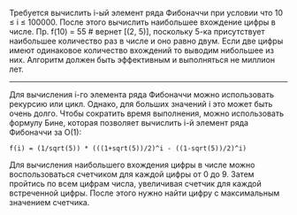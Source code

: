 Требуется вычислить i-ый элемент ряда Фибоначчи при условии что 10 ≤ i ≤ 100000. После этого вычислить наибольшее вхождение цифры в числе. Пр. f(10) = 55  # вернет [(2, 5)], поскольку 5-ка присутствует наибольшее количество раз в числе и оно равно двум. Если две цифры имеют одинаковое количество вхождений то выводим нибольшее из них. Алгоритм должен быть эффективным и выполняться не миллион лет.

---

Для вычисления i-го элемента ряда Фибоначчи можно использовать рекурсию или цикл. Однако, для больших значений i это может быть очень долго. Чтобы сократить время выполнения, можно использовать формулу Бине, которая позволяет вычислить i-й элемент ряда Фибоначчи за O(1):

~~~
f(i) = (1/sqrt(5)) * (((1+sqrt(5))/2)^i - ((1-sqrt(5))/2)^i)
~~~

Для вычисления наибольшего вхождения цифры в числе можно воспользоваться счетчиком для каждой цифры от 0 до 9. Затем пройтись по всем цифрам числа, увеличивая счетчик для каждой встреченной цифры. После этого нужно найти цифру с максимальным значением счетчика.